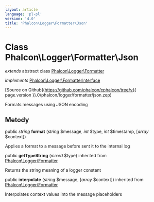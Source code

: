 ```yaml
---
layout: article
language: 'pl-pl'
version: '4.0'
title: 'Phalcon\Logger\Formatter\Json'
---
```

# Class **Phalcon\Logger\Formatter\Json**

*extends* abstract class [Phalcon\Logger\Formatter](Phalcon_Logger_Formatter)

*implements* [Phalcon\Logger\FormatterInterface](Phalcon_Logger_FormatterInterface)

[Source on Github](https://github.com/phalcon/cphalcon/tree/v{{ page.version }}.0/phalcon/logger/formatter/json.zep)

Formats messages using JSON encoding

## Metody

public *string* **format** (*string* $message, *int* $type, *int* $timestamp, [*array* $context])

Applies a format to a message before sent it to the internal log

public **getTypeString** (*mixed* $type) inherited from [Phalcon\Logger\Formatter](Phalcon_Logger_Formatter)

Returns the string meaning of a logger constant

public **interpolate** (*string* $message, [*array* $context]) inherited from [Phalcon\Logger\Formatter](Phalcon_Logger_Formatter)

Interpolates context values into the message placeholders